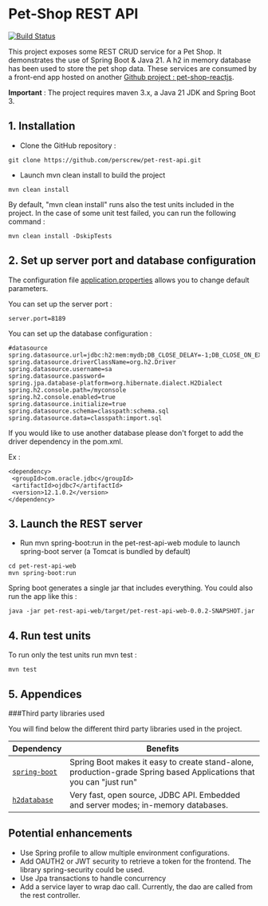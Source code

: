 # Pet-Shop REST API

[![Build Status](https://travis-ci.org/perscrew/pet-rest-api.svg?branch=master)](https://travis-ci.org/perscrew/pet-rest-api)

This project exposes some REST CRUD service for a Pet Shop.
It demonstrates the use of Spring Boot & Java 21.
A h2 in memory database has been used to store the pet shop data.
These services are consumed  by a front-end app hosted on another [Github project : pet-shop-reactjs](https://github.com/perscrew/pet-shop-reactjs).

**Important** : The project requires maven 3.x, a Java 21 JDK and Spring Boot 3.

## 1. Installation

* Clone the GitHub repository :
```
git clone https://github.com/perscrew/pet-rest-api.git

```

* Launch mvn clean install to build the project
```
mvn clean install
```
By default, "mvn clean install" runs also the test units included in the project.
In the case of some unit test failed, you can run the following command :
```
mvn clean install -DskipTests
```

## 2. Set up server port and database configuration
The configuration file [application.properties](/pet-rest-api-core/src/main/resources/application.properties) allows you to change default parameters.

You can set up the server port :
```
server.port=8189
```
You can set up the database configuration :
```
#datasource
spring.datasource.url=jdbc:h2:mem:mydb;DB_CLOSE_DELAY=-1;DB_CLOSE_ON_EXIT=FALSE
spring.datasource.driverClassName=org.h2.Driver
spring.datasource.username=sa
spring.datasource.password=
spring.jpa.database-platform=org.hibernate.dialect.H2Dialect
spring.h2.console.path=/myconsole
spring.h2.console.enabled=true
spring.datasource.initialize=true
spring.datasource.schema=classpath:schema.sql
spring.datasource.data=classpath:import.sql
```
If you would like to use another database please don't forget to add the driver dependency in the pom.xml.

Ex :
```
<dependency>
 <groupId>com.oracle.jdbc</groupId>
 <artifactId>ojdbc7</artifactId>
 <version>12.1.0.2</version>
</dependency>
```

## 3. Launch the REST server

* Run mvn spring-boot:run in the pet-rest-api-web module to launch spring-boot server (a Tomcat is bundled by default)
```
cd pet-rest-api-web
mvn spring-boot:run
```
Spring boot generates a single jar that includes everything. You could also run the app like this :
```
java -jar pet-rest-api-web/target/pet-rest-api-web-0.0.2-SNAPSHOT.jar
```

## 4. Run test units
To run only the test units run mvn test :
```
mvn test
```

## 5. Appendices

###Third party libraries used

You will find below the different third party libraries used in the project.

|Dependency|Benefits|
|-------|--------|
|[`spring-boot`](https://projects.spring.io/spring-boot/)|Spring Boot makes it easy to create stand-alone, production-grade Spring based Applications that you can "just run"|
|[`h2database`](http://www.h2database.com/html/main.html)|Very fast, open source, JDBC API. Embedded and server modes; in-memory databases.|

## Potential enhancements
- Use Spring profile to allow multiple environment configurations.
- Add OAUTH2 or JWT security to retrieve a token for the frontend. The library spring-security could be used.
- Use Jpa transactions to handle concurrency
- Add a service layer to wrap dao call. Currently, the dao are called from the rest controller.

